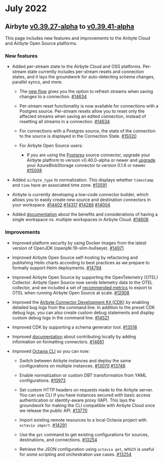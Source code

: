# July 2022

## Airbyte [v0.39.27-alpha](https://github.com/airbytehq/airbyte/releases/tag/v0.39.27-alpha) to [v0.39.41-alpha](https://github.com/airbytehq/airbyte/releases/tag/v0.39.41-alpha)

This page includes new features and improvements to the Airbyte Cloud and Airbyte Open Source
platforms.

### New features

- Added per-stream state to the Airbyte Cloud and OSS platforms. Per-stream state currently includes
  per-stream resets and connection states, and it lays the groundwork for auto-detecting schema
  changes, parallel syncs, and more.

  - The [new flow](https://docs.airbyte.com/cloud/managing-airbyte-cloud/edit-stream-configuration)
    gives you the option to refresh streams when saving changes to a connection.
    [#14634](https://github.com/airbytehq/airbyte/pull/14634)

  - Per-stream reset functionality is now available for connections with a Postgres source.
    Per-stream resets allow you to reset only the affected streams when saving an edited connection,
    instead of resetting all streams in a connection.
    [#14634](https://github.com/airbytehq/airbyte/pull/14634)

  - For connections with a Postgres source, the state of the connection to the source is displayed
    in the Connection State. [#15020](https://github.com/airbytehq/airbyte/pull/15020)

  - For Airbyte Open Source users:
    - If you are using the [Postgres](https://docs.airbyte.com/integrations/sources/postgres) source
      connector, upgrade your Airbyte platform to version v0.40.0-alpha or newer and
      [upgrade](https://docs.airbyte.com/operator-guides/upgrading-airbyte/) your AzureBlobStorage
      connector to version 0.1.6 or newer. [#15008](https://github.com/airbytehq/airbyte/pull/15008)

- Added `airbyte_type` to normalization. This displays whether `timestamp` and `time` have an
  associated time zone. [#13591](https://github.com/airbytehq/airbyte/pull/13591)

- Airbyte is currently developing a low-code connector builder, which allows you to easily create
  new source and destination connectors in your workspace.
  [#14402](https://github.com/airbytehq/airbyte/pull/14402)
  [#14317](https://github.com/airbytehq/airbyte/pull/14317)
  [#14288](https://github.com/airbytehq/airbyte/pull/14288)
  [#14004](https://github.com/airbytehq/airbyte/pull/14004)

- Added [documentation](/using-airbyte/workspaces.md#single-workspace-vs-multiple-workspaces) about
  the benefits and considerations of having a single workspace vs. multiple workspaces in Airbyte
  Cloud. [#14608](https://github.com/airbytehq/airbyte/pull/14608)

### Improvements

- Improved platform security by using Docker images from the latest version of OpenJDK
  (openjdk:19-slim-bullseye). [#14971](https://github.com/airbytehq/airbyte/pull/14971)

- Improved Airbyte Open Source self-hosting by refactoring and publishing Helm charts according to
  best practices as we prepare to formally support Helm deployments.
  [#14794](https://github.com/airbytehq/airbyte/pull/14794)

- Improved Airbyte Open Source by supporting the OpenTelemetry (OTEL) Collector. Airbyte Open Source
  now sends telemetry data to the OTEL collector, and we included a set of
  [recommended metrics](https://docs.airbyte.com/operator-guides/scaling-airbyte/#metrics) to export
  to OTEL when running Airbyte Open Source at scale.
  [#12908](https://github.com/airbytehq/airbyte/issues/12908)

- Improved the
  [Airbyte Connector Development Kit (CDK)](https://airbyte.com/connector-development-kit) by
  enabling detailed bug logs from the command line. In addition to the preset CDK debug logs, you
  can also create custom debug statements and display custom debug logs in the command line.
  [#14521](https://github.com/airbytehq/airbyte/pull/14521)

- Improved CDK by supporting a schema generator tool.
  [#13518](https://github.com/airbytehq/airbyte/pull/13518)

- Improved
  [documentation](https://docs.airbyte.com/contributing-to-airbyte/developing-locally#connector)
  about contributing locally by adding information on formatting connectors.
  [#14661](https://github.com/airbytehq/airbyte/pull/14661)

- Improved [Octavia CLI](https://github.com/airbytehq/airbyte/tree/master/octavia-cli#-octavia-cli)
  so you can now:

  - Switch between Airbyte instances and deploy the same configurations on multiple instances.
    [#13070](https://github.com/airbytehq/airbyte/pull/13070)
    [#13748](https://github.com/airbytehq/airbyte/issues/13748)

  - Enable normalization or custom DBT transformation from YAML configurations.
    [#10973](https://github.com/airbytehq/airbyte/issues/10973)

  - Set custom HTTP headers on requests made to the Airbyte server. You can use CLI If you have
    instances secured with basic access authentication or identity-aware proxy (IAP). This lays the
    groundwork for making the CLI compatible with Airbyte Cloud once we release the public API.
    [#13770](https://github.com/airbytehq/airbyte/issues/13770)

  - Import existing remote resources to a local Octavia project with `octavia import`.
    [#14291](https://github.com/airbytehq/airbyte/issues/14291)

  - Use the `get` command to get existing configurations for sources, destinations, and connections.
    [#13254](https://github.com/airbytehq/airbyte/pull/13254)

  - Retrieve the JSON configuration using `octavia get`, which is useful for some scripting and
    orchestration use cases. [#13254](https://github.com/airbytehq/airbyte/pull/13254)

